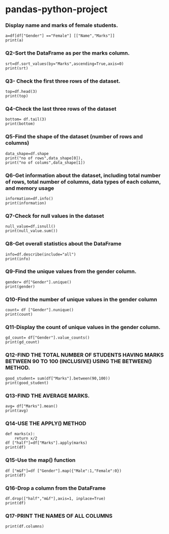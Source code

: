 # pandas-python-project

### Display name and marks of female students.
```
a=df[df["Gender"] =="Female"] [["Name","Marks"]]
print(a)
```
### Q2-Sort the DataFrame as per the marks column.
```
srt=df.sort_values(by="Marks",ascending=True,axis=0)
print(srt) 
```

### Q3- Check the first three rows of the dataset.

```
top=df.head(3)
print(top) 
```


### Q4-Check the last three rows of the dataset
```
bottom= df.tail(3)
print(bottom) 
```
### Q5-Find the shape of the dataset (number of rows and columns)

```
data_shape=df.shape
print("no of rows",data_shape[0]),
print("no of colums",data_shape[1])
```


### Q6-Get information about the dataset, including total number of rows, total number of columns, data types of each column, and memory usage
```
information=df.info()
print(information) 
```

### Q7-Check for null values in the dataset
```
null_value=df.isnull()
print(null_value.sum())
```

### Q8-Get overall statistics about the DataFrame
```
info=df.describe(include="all") 
print(info) 
```
### Q9-Find the unique values from the gender column.
```
gender= df["Gender"].unique()
print(gender) 
```


### Q10-Find the number of unique values in the gender column
```
count= df ["Gender"].nunique()
print(count) 
```

### Q11-Display the count of unique values in the gender column.
```
gd_count= df["Gender"].value_counts()
print(gd_count) 
```

### Q12-FIND THE TOTAL NUMBER OF STUDENTS HAVING MARKS BETWEEN 90 TO 100 (INCLUSIVE) USING THE BETWEEN() METHOD.
```
good_student= sum(df["Marks"].between(90,100))
print(good_student) 
```
### Q13-FIND THE AVERAGE MARKS.
```
avg= df["Marks"].mean()
print(avg)  
```
### Q14-USE THE APPLY() METHOD 

```
def marks(x):
    return x/2
df ["half"]=df["Marks"].apply(marks)
print(df) 
```


### Q15-Use the map() function

```
df ["m&f"]=df ["Gender"].map({"Male":1,"Female":0})
print(df) 
```

### Q16-Drop a column from the DataFrame
```
df.drop(["half","m&f"],axis=1, inplace=True)
print(df)
```
### Q17-PRINT THE NAMES OF ALL COLUMNS
```
print(df.columns) 
```
